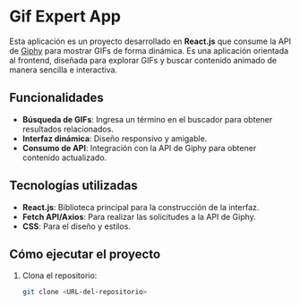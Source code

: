 # Gif Expert App

Esta aplicación es un proyecto desarrollado en **React.js** que consume la API de [Giphy](https://developers.giphy.com/) para mostrar GIFs de forma dinámica. Es una aplicación orientada al frontend, diseñada para explorar GIFs y buscar contenido animado de manera sencilla e interactiva.

## Funcionalidades

- **Búsqueda de GIFs**: Ingresa un término en el buscador para obtener resultados relacionados.
- **Interfaz dinámica**: Diseño responsivo y amigable.
- **Consumo de API**: Integración con la API de Giphy para obtener contenido actualizado.

## Tecnologías utilizadas

- **React.js**: Biblioteca principal para la construcción de la interfaz.
- **Fetch API/Axios**: Para realizar las solicitudes a la API de Giphy.
- **CSS**: Para el diseño y estilos.

## Cómo ejecutar el proyecto

1. Clona el repositorio:
   ```bash
   git clone <URL-del-repositorio>
